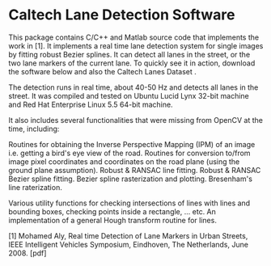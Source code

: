 Caltech Lane Detection Software
===============================

This package contains C/C++ and Matlab source code that implements the work in [1]. It implements a real time lane detection system for single images by fitting robust Bezier splines. It can detect all lanes in the street, or the two lane markers of the current lane. To quickly see it in action, download the software below and also the Caltech Lanes Dataset .

The detection runs in real time, about 40-50 Hz and detects all lanes in the street. It was compiled and tested on Ubuntu Lucid Lynx 32-bit machine and Red Hat Enterprise Linux 5.5 64-bit machine.

It also includes several functionalities that were missing from OpenCV at the time, including:

Routines for obtaining the Inverse Perspective Mapping (IPM) of an image i.e. getting a bird's eye view of the road.
Routines for conversion to/from image pixel coordinates and coordinates on the road plane (using the ground plane assumption).
Robust & RANSAC line fitting.
Robust & RANSAC Bezier spline fitting.
Bezier spline rasterization and plotting.
Bresenham's line raterization.

Various utility functions for checking intersections of lines with lines and bounding boxes, checking points inside a rectangle, ... etc.
An implementation of a general Hough transform routine for lines.

[1] Mohamed Aly, Real time Detection of Lane Markers in Urban Streets, IEEE Intelligent Vehicles Symposium, Eindhoven, The Netherlands, June 2008. [pdf]
